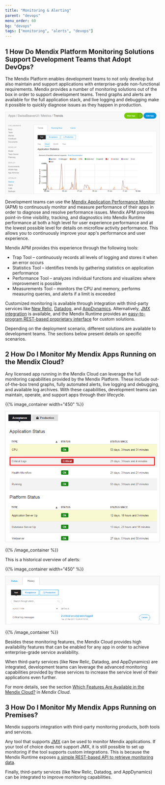 ```yaml
---
title: "Monitoring & Alerting"
parent: "devops"
menu_order: 60
bg: "devops"
tags: ["monitoring", "alerts", "devops"]
---
```


## 1 How Do Mendix Platform Monitoring Solutions Support Development Teams that Adopt DevOps?

The Mendix Platform enables development teams to not only develop but also maintain and support applications with enterprise-grade non-functional requirements. Mendix provides a number of monitoring solutions out of the box in order to support development teams. Trend graphs and alerts are available for the full application stack, and live logging and debugging make it possible to quickly diagnose issues as they happen in production.

![](attachments/mx-metrics.png)

Development teams can use the [Mendix Application Performance Monitor](https://docs.mendix.com/apm/) (APM) to continuously monitor and measure performance of their apps in order to diagnose and resolve performance issues. Mendix APM provides point-in-time visibility, tracking, and diagnostics into Mendix Runtime performance at both a high level for user experience performance and at the lowest possible level for details on microflow activity performance. This allows you to continuously improve your app's performance and user experience.

Mendix APM provides this experience through the following tools:

* Trap Tool – continuously records all levels of logging and stores it when an error occurs
* Statistics Tool – identifies trends by gathering statistics on application performance
* Performance Tool – analyzes individual functions and visualizes where improvement is possible
* Measurements Tool – monitors the CPU and memory, performs measuring queries, and alerts if a limit is exceeded

Customized monitoring is available through integration with third-party services like [New Relic](https://docs.mendix.com/howto/monitoring-troubleshooting/manage-application-performance-with-new-relic), [Datadog](https://www.datadoghq.com/), and [AppDynamics](https://docs.mendix.com/howto/monitoring-troubleshooting/manage-application-performance-with-appdynamics). Alternatively, [JMX integration](https://docs.mendix.com/howto/monitoring-troubleshooting/monitoring-mendix-using-jmx) is available, and the Mendix Runtime provides an [easy-to-program REST-based proprietary interface](https://docs.mendix.com/refguide/monitoring-mendix-runtime) for custom solutions.

Depending on the deployment scenario, different solutions are available to development teams. The sections below present details on specific scenarios.

## 2 How Do I Monitor My Mendix Apps Running on the Mendix Cloud?

Any licensed app running in the Mendix Cloud can leverage the full monitoring capabilities provided by the Mendix Platform. These include out-of-the-box trend graphs, fully automated alerts, live logging and debugging, and available log archives. With these capabilities, development teams can maintain, operate, and support apps through their lifecycle.

{{% image_container width="450" %}}

![](attachments/alerts.png)

{{% /image_container %}}

This is a historical overview of alerts:

{{% image_container width="450" %}}

![](attachments/alerts-history.png)

{{% /image_container %}}

Besides these monitoring features, the Mendix Cloud provides high availability features that can be enabled for any app in order to achieve enterprise-grade service availability.

When third-party services (like New Relic, Datadog, and AppDynamics) are integrated, development teams can leverage the advanced monitoring capabilities provided by these services to increase the service level of their applications even further.

For more details, see the section [Which Features Are Available in the Mendix Cloud?](../app-capabilities/mendix-cloud-features#cloud-portal) in *Mendix Cloud*.

## 3 How Do I Monitor My Mendix Apps Running on Premises?

Mendix supports integration with third-party monitoring products, both tools and services.

Any tool that supports [JMX](https://docs.mendix.com/howto/monitoring-troubleshooting/monitoring-mendix-using-jmx) can be used to monitor Mendix applications. If your tool of choice does not support JMX, it is still possible to set up monitoring if the tool supports custom integrations. This is because the Mendix Runtime exposes [a simple REST-based API to retrieve monitoring data](https://docs.mendix.com/refguide/monitoring-mendix-runtime).

Finally, third-party services (like New Relic, Datadog, and AppDynamics) can be integrated to improve monitoring capabilities.
